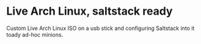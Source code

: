 # Live Arch Linux, saltstack ready
Custom Live Arch Linux ISO on a usb stick
and configuring Saltstack into it toady ad-hoc minions.
